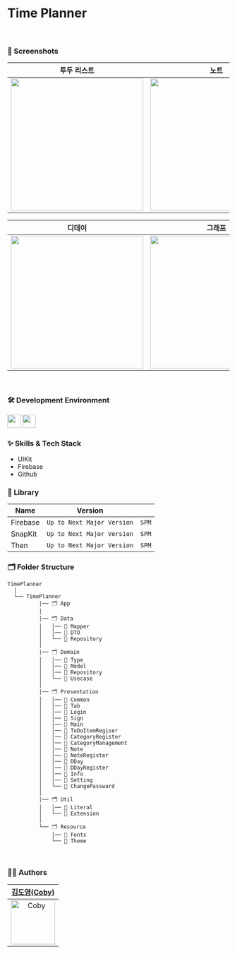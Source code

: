 
<br/>
<br/>

<div align="leading"> 
  
<h1>Time Planner</h1>

</div>

<br/>

### 📱 Screenshots

| 투두 리스트 | 노트 |
|:---:|:---:|
|<img width="300" src="https://github.com/user-attachments/assets/f20ba74b-f0fc-46db-9a61-27baaeef395e">|<img width="300" src="https://github.com/user-attachments/assets/9b4aa691-b640-4b80-945a-f8e2d555dacc">|

| 디데이 | 그래프 |
|:---:|:---:|
|<img width="300" src="https://github.com/user-attachments/assets/13d9d0ec-11b4-4859-af4d-e0474026e3c6">|<img width="300" src="https://github.com/user-attachments/assets/fd6366ce-3630-4473-bfe0-6f130210e071">|

<br/>

### 🛠 Development Environment

<img height="30" src="https://img.shields.io/badge/iOS-17.0+-silver"> <img height="30" src="https://img.shields.io/badge/Xcode-16.1-blue">

### :sparkles: Skills & Tech Stack
* UIKit
* Firebase
* Github

### 🎁 Library

| Name              | Version |       |
| ----------------- | :-----: | ----- |
| Firebase | `Up to Next Major Version` | `SPM` |
| SnapKit | `Up to Next Major Version` | `SPM` |
| Then | `Up to Next Major Version` | `SPM` |

### 🗂 Folder Structure

```
TimePlanner
  |
  └── TimePlanner
          |── 🗂 App
          │  
          |── 🗂 Data
          │   │── 📁 Mapper
          │   │── 📁 DTO
          │   └── 📁 Repository
          │
          |── 🗂 Domain
          │   │── 📁 Type
          │   │── 📁 Model
          │   │── 📁 Repository
          │   └── 📁 Usecase
          │
          |── 🗂 Presentation
          │   │── 📁 Common
          │   │── 📁 Tab
          │   │── 📁 Login
          │   │── 📁 Sign
          │   │── 📁 Main
          │   │── 📁 ToDoItemRegiser
          │   │── 📁 CategoryRegister
          │   │── 📁 CategoryManagement
          │   │── 📁 Note
          │   │── 📁 NoteRegister
          │   │── 📁 DDay
          │   │── 📁 DDayRegister
          │   │── 📁 Info
          │   │── 📁 Setting
          │   └── 📁 ChangePassward
          │
          |── 🗂 Util
          │   │── 📁 Literal
          │   └── 📁 Extension
          │
          └── 🗂 Resource
              │── 📁 Fonts
              └── 📁 Theme
```

<br/>

  
### 🧑‍💻 Authors

<div align="leading"> 

| [김도영(Coby)](https://github.com/coby5502) |
|:---:|
|<img width="100" alt="Coby" src="https://user-images.githubusercontent.com/55099365/225215430-0c1fc8ad-6e28-48c2-9473-4f943dd320f8.png">|

  
</div>
